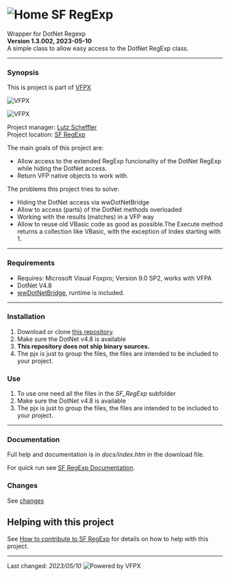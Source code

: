 # ![](content/home.png "Home") SF RegExp
Wrapper for DotNet Regexp   
**Version 1.3.002, 2023-05-10**   
A simple class to allow easy access to the DotNet RegExp class.

---
### Synopsis
This is project is part of [VFPX](https://vfpx.github.io/) 

![VFPX](https://vfpx.github.io/images/vfpxbanner_small.gif)

![VFPX](https://github.com/lscheffler/sf_regexp/blob/master/content/vfpxlogo.gif "VFPX")

Project manager: [Lutz Scheffler](https://github.com/lscheffler)   
Project location: [SF RegExp](https://github.com/lscheffler/sf_regexp)   

The main goals of this project are:
- Allow access to the extended RegExp funcionality of the DotNet RegExp while hiding the DotNet access.
- Return VFP native objects to work with.

The problems this project tries to solve:
- Hiding the DotNet access via wwDotNetBridge
- Allow to access (parts) of the DotNet methods overloaded
- Working with the results (matches) in a VFP way
- Allow to reuse old VBasic code as good as possible.The Execute method returns a collection like VBasic, with the exception of Index starting with 1.

---
### Requirements
- Requires: Microsoft Visual Foxpro; Version 9.0 SP2, works with VFPA
- DotNet V4.8
- [wwDotNetBridge](https://west-wind.com/wwdotnetbridge.aspx), runtime is included.

---
### Installation
1. Download or clone [this repository](https://github.com/lscheffler/sf_regexp).   
2. Make sure the DotNet v4.8 is available
9. **This repository does not ship binary sources.**
3. The pjx is just to group the files, the files are intended to be included to your project.

### Use
1. To use one need all the files in the *SF_RegExp* subfolder
2. Make sure the DotNet v4.8 is available
3. The pjx is just to group the files, the files are intended to be included to your project.

---
### Documentation
Full help and documentation is in *docs/index.htm* in the download file.

For quick run see [SF RegExp Documentation](https://github.com/lscheffler/sf_regexp/blob/master/content/documentation.md).

### Changes
See [changes](https://github.com/lscheffler/sf_regexp/blob/master/content/change_log.md)

## Helping with this project
See [How to contribute to SF RegExp](https://github.com/lscheffler/sf_regexp/blob/master/.github/CONTRIBUTING.md) for details on how to help with this project.

----
Last changed: _2023/05/10_ ![Powered by VFPX](https://github.com/lscheffler/sf_regexp/blob/master/content/vfpxpoweredby_alternative.gif)